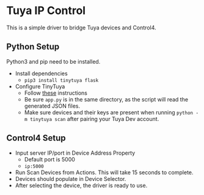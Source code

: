 # Tuya IP Control
This is a simple driver to bridge Tuya devices and Control4.
## Python Setup
Python3 and pip need to be installed.
- Install dependencies
  - `pip3 install tinytuya flask`
- Configure TinyTuya
  - Follow [these](https://github.com/jasonacox/tinytuya#setup-wizard---getting-local-keys) instructions
  - Be sure `app.py` is in the same directory, as the script will read the generated JSON files.
  - Make sure devices and their keys are present when running `python -m tinytuya scan` after pairing your Tuya Dev account.

## Control4 Setup
- Input server IP/port in Device Address Property
  - Default port is 5000
  - `ip:5000`
- Run Scan Devices from Actions. This will take 15 seconds to complete.
- Devices should populate in Device Selector.
- After selecting the device, the driver is ready to use.
